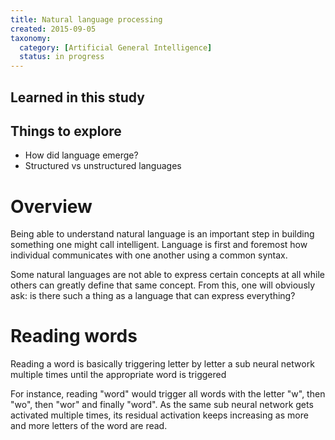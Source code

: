 ```yaml
---
title: Natural language processing
created: 2015-09-05
taxonomy:
  category: [Artificial General Intelligence]
  status: in progress
---
```


## Learned in this study

## Things to explore

* How did language emerge?
* Structured vs unstructured languages

# Overview

Being able to understand natural language is an important step in building something one might call intelligent. Language is first and foremost how individual communicates with one another using a common syntax.

Some natural languages are not able to express certain concepts at all while others can greatly define that same concept. From this, one will obviously ask: is there such a thing as a language that can express everything?

# Reading words

Reading a word is basically triggering letter by letter a sub neural network multiple times until the appropriate word is triggered

For instance, reading "word" would trigger all words with the letter "w", then "wo", then "wor" and finally "word". As the same sub neural network gets activated multiple times, its residual activation keeps increasing as more and more letters of the word are read.
